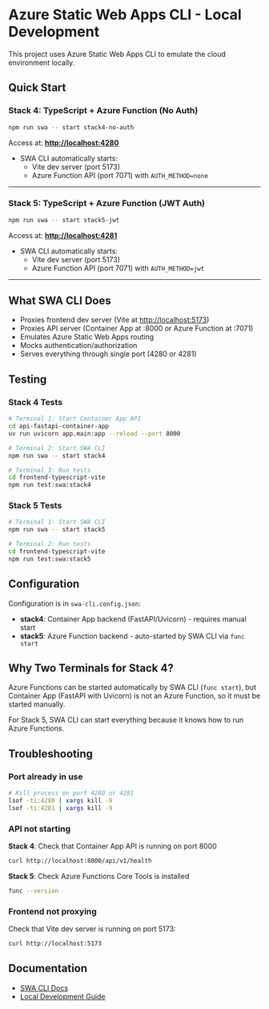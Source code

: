 # Azure Static Web Apps CLI - Local Development

This project uses Azure Static Web Apps CLI to emulate the cloud environment locally.

## Quick Start

### Stack 4: TypeScript + Azure Function (No Auth)

```bash
npm run swa -- start stack4-no-auth
```

Access at: **<http://localhost:4280>**

- SWA CLI automatically starts:
  - Vite dev server (port 5173)
  - Azure Function API (port 7071) with `AUTH_METHOD=none`

---

### Stack 5: TypeScript + Azure Function (JWT Auth)

```bash
npm run swa -- start stack5-jwt
```

Access at: **<http://localhost:4281>**

- SWA CLI automatically starts:
  - Vite dev server (port 5173)
  - Azure Function API (port 7071) with `AUTH_METHOD=jwt`

---

## What SWA CLI Does

- Proxies frontend dev server (Vite at <http://localhost:5173>)
- Proxies API server (Container App at :8000 or Azure Function at :7071)
- Emulates Azure Static Web Apps routing
- Mocks authentication/authorization
- Serves everything through single port (4280 or 4281)

## Testing

### Stack 4 Tests

```bash
# Terminal 1: Start Container App API
cd api-fastapi-container-app
uv run uvicorn app.main:app --reload --port 8000

# Terminal 2: Start SWA CLI
npm run swa -- start stack4

# Terminal 3: Run tests
cd frontend-typescript-vite
npm run test:swa:stack4
```

### Stack 5 Tests

```bash
# Terminal 1: Start SWA CLI
npm run swa -- start stack5

# Terminal 2: Run tests
cd frontend-typescript-vite
npm run test:swa:stack5
```

## Configuration

Configuration is in `swa-cli.config.json`:

- **stack4**: Container App backend (FastAPI/Uvicorn) - requires manual start
- **stack5**: Azure Function backend - auto-started by SWA CLI via `func start`

## Why Two Terminals for Stack 4?

Azure Functions can be started automatically by SWA CLI (`func start`), but Container App (FastAPI with Uvicorn) is not an Azure Function, so it must be started manually.

For Stack 5, SWA CLI can start everything because it knows how to run Azure Functions.

## Troubleshooting

### Port already in use

```bash
# Kill process on port 4280 or 4281
lsof -ti:4280 | xargs kill -9
lsof -ti:4281 | xargs kill -9
```

### API not starting

**Stack 4**: Check that Container App API is running on port 8000

```bash
curl http://localhost:8000/api/v1/health
```

**Stack 5**: Check Azure Functions Core Tools is installed

```bash
func --version
```

### Frontend not proxying

Check that Vite dev server is running on port 5173:

```bash
curl http://localhost:5173
```

## Documentation

- [SWA CLI Docs](https://azure.github.io/static-web-apps-cli/)
- [Local Development Guide](https://learn.microsoft.com/en-us/azure/static-web-apps/local-development)
